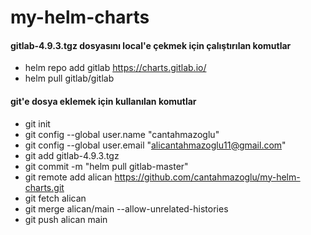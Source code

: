 # my-helm-charts

#### gitlab-4.9.3.tgz dosyasını local'e çekmek için çalıştırılan komutlar
- helm repo add gitlab https://charts.gitlab.io/
- helm pull gitlab/gitlab

#### git'e dosya eklemek için kullanılan komutlar
- git init
- git config --global user.name "cantahmazoglu"
- git config --global user.email "alicantahmazoglu11@gmail.com"
- git add gitlab-4.9.3.tgz
- git commit -m "helm pull gitlab-master" 
- git remote add alican https://github.com/cantahmazoglu/my-helm-charts.git
- git fetch alican 
- git merge alican/main --allow-unrelated-histories
- git push alican main
